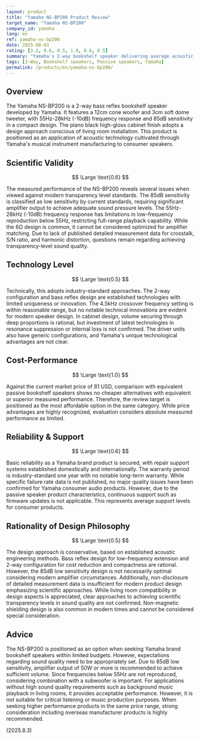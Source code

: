 ```yaml
---
layout: product
title: "Yamaha NS-BP200 Product Review"
target_name: "Yamaha NS-BP200"
company_id: yamaha
lang: en
ref: yamaha-ns-bp200
date: 2025-08-03
rating: [3.2, 0.6, 0.5, 1.0, 0.6, 0.5]
summary: "Yamaha's 2-way bookshelf speaker delivering average acoustic performance with 85dB low sensitivity and 6Ω design at an affordable price point."
tags: [2-Way, Bookshelf speakers, Passive speakers, Yamaha]
permalink: /products/en/yamaha-ns-bp200/
---
```

## Overview

The Yamaha NS-BP200 is a 2-way bass reflex bookshelf speaker developed by Yamaha. It features a 12cm cone woofer and 3cm soft dome tweeter, with 55Hz-28kHz (-10dB) frequency response and 85dB sensitivity in a compact design. The piano black high-gloss cabinet finish adopts a design approach conscious of living room installation. This product is positioned as an application of acoustic technology cultivated through Yamaha's musical instrument manufacturing to consumer speakers.

## Scientific Validity

$$ \Large \text{0.6} $$

The measured performance of the NS-BP200 reveals several issues when viewed against modern transparency level standards. The 85dB sensitivity is classified as low sensitivity by current standards, requiring significant amplifier output to achieve adequate sound pressure levels. The 55Hz-28kHz (-10dB) frequency response has limitations in low-frequency reproduction below 55Hz, restricting full-range playback capability. While the 6Ω design is common, it cannot be considered optimized for amplifier matching. Due to lack of published detailed measurement data for crosstalk, S/N ratio, and harmonic distortion, questions remain regarding achieving transparency-level sound quality.

## Technology Level

$$ \Large \text{0.5} $$

Technically, this adopts industry-standard approaches. The 2-way configuration and bass reflex design are established technologies with limited uniqueness or innovation. The 4.5kHz crossover frequency setting is within reasonable range, but no notable technical innovations are evident for modern speaker design. In cabinet design, volume securing through deep proportions is rational, but investment of latest technologies in resonance suppression or internal loss is not confirmed. The driver units also have generic configurations, and Yamaha's unique technological advantages are not clear.

## Cost-Performance

$$ \Large \text{1.0} $$

Against the current market price of 81 USD, comparison with equivalent passive bookshelf speakers shows no cheaper alternatives with equivalent or superior measured performance. Therefore, the review target is positioned as the most affordable option in the same category. While price advantages are highly recognized, evaluation considers absolute measured performance as limited.

## Reliability & Support

$$ \Large \text{0.6} $$

Basic reliability as a Yamaha brand product is secured, with repair support systems established domestically and internationally. The warranty period is industry-standard one year with no notable long-term warranty. While specific failure rate data is not published, no major quality issues have been confirmed for Yamaha consumer audio products. However, due to the passive speaker product characteristics, continuous support such as firmware updates is not applicable. This represents average support levels for consumer products.

## Rationality of Design Philosophy

$$ \Large \text{0.5} $$

The design approach is conservative, based on established acoustic engineering methods. Bass reflex design for low-frequency extension and 2-way configuration for cost reduction and compactness are rational. However, the 85dB low sensitivity design is not necessarily optimal considering modern amplifier circumstances. Additionally, non-disclosure of detailed measurement data is insufficient for modern product design emphasizing scientific approaches. While living room compatibility in design aspects is appreciated, clear approaches to achieving scientific transparency levels in sound quality are not confirmed. Non-magnetic shielding design is also common in modern times and cannot be considered special consideration.

## Advice

The NS-BP200 is positioned as an option when seeking Yamaha brand bookshelf speakers within limited budgets. However, expectations regarding sound quality need to be appropriately set. Due to 85dB low sensitivity, amplifier output of 50W or more is recommended to achieve sufficient volume. Since frequencies below 55Hz are not reproduced, considering combination with a subwoofer is important. For applications without high sound quality requirements such as background music playback in living rooms, it provides acceptable performance. However, it is not suitable for critical listening or music production purposes. When seeking higher performance products in the same price range, strong consideration including overseas manufacturer products is highly recommended.

(2025.8.3)
